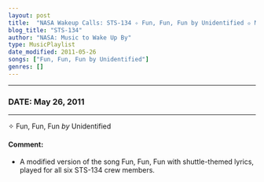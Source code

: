 ```yaml
---
layout: post
title:  "NASA Wakeup Calls: STS-134 ✧ Fun, Fun, Fun by Unidentified ✫ May 26, 2011"
blog_title: "STS-134"
author: "NASA: Music to Wake Up By"
type: MusicPlaylist
date_modified: 2011-05-26
songs: ["Fun, Fun, Fun by Unidentified"]
genres: []
---
```


----
### DATE: May 26, 2011
----
✧ Fun, Fun, Fun *by* Unidentified  <a target="blank_" href="https://www.discogs.com/artist/6536530-FunFunFun">
    <i class="fas fa-compact-disc"
       title="Discogs entry for this song"
       alt="Discogs entry for this song"
       style="font-size: 1.1em;"></i></a>
    

#### Comment:
* A modified version of the song Fun, Fun, Fun with shuttle-themed lyrics, played for all six STS-134 crew members.



<br/>
<center>
	<a target="_blank"
	   href="https://twitter.com/intent/tweet?hashtags=Space,NASA,Playlist,NASAWakeupCalls,SpaceProgram&text=🚀 {{ page.author}}, {{ page.title }}. {{ site.url }}{{ page.url }}&via=nasawakeupcalls"><i class="fab fa-twitter" title="Tweet this page" alt="Tweet this page" style="font-size: 1.3em;"></i></a>
	&nbsp; 	<i class="fas fa-user-astronaut" style="font-size: 1.5em;"></i> &nbsp;
    <a id="custom_amazon_link"
       type="amzn" search="#"
       category="popular music">
    <i class="fab fa-amazon" style="font-size: 1.3em;"></i></a>
</center>

<!-- Randomly resolve an individual entry from a song array -->
<script src="/assets/javascript/seedrandom.min.js"></script>
<script>
  var wake_me_up = ["Fun, Fun, Fun by Unidentified"];
  var prng = new Math.seedrandom();
  function randomSong() {
    song = wake_me_up[Math.floor(Math.random() * wake_me_up.length)];
    var amazon_link = document.getElementById("custom_amazon_link");
    amazon_link.setAttribute("search", song);
  }
  window.onload = randomSong();
</script>
